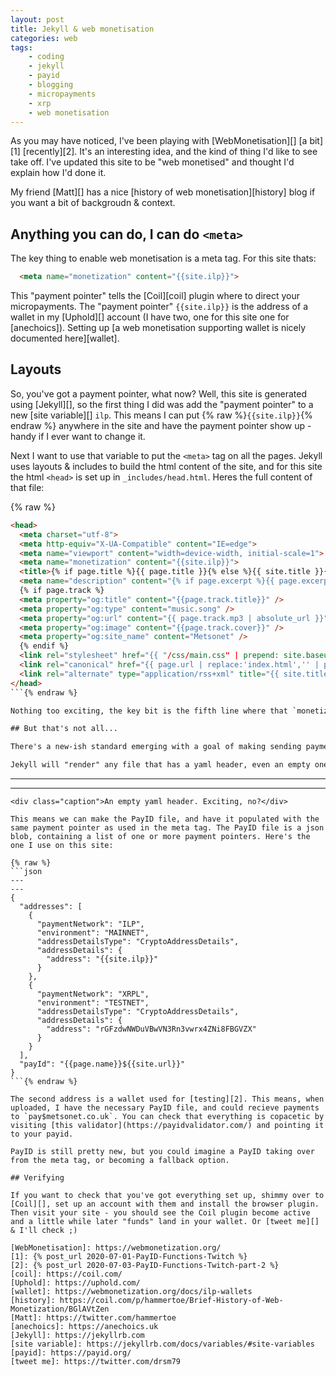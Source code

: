 ```yaml
---
layout: post
title: Jekyll & web monetisation
categories: web
tags:
    - coding
    - jekyll
    - payid
    - blogging
    - micropayments
    - xrp
    - web monetisation
---
```

As you may have noticed, I've been playing with [WebMonetisation][] [a bit][1] [recently][2]. It's an interesting idea, and the kind of thing I'd like to see take off. I've updated this site to be "web monetised" and thought I'd explain how I'd done it.

My friend [Matt][] has a nice [history of web monetisation][history] blog if you want a bit of backgroudn & context.

## Anything you can do, I can do `<meta>`

The key thing to enable web monetisation is a meta tag. For this site thats:

```html
  <meta name="monetization" content="{{site.ilp}}">
```

This "payment pointer" tells the [Coil][coil] plugin where to direct your micropayments. The "payment pointer" `{{site.ilp}}` is the address of a wallet in my [Uphold][] account (I have two, one for this site one for [anechoics]). Setting up [a web monetisation supporting wallet is nicely documented here][wallet].

## Layouts

So, you've got a payment pointer, what now? Well, this site is generated using [Jekyll][], so the first thing I did was add the "payment pointer" to a new [site variable][] `ilp`. This means I can put {% raw %}`{{site.ilp}}`{% endraw %} anywhere in the site and have the payment pointer show up - handy if I ever want to change it.

Next I want to use that variable to put the `<meta>` tag on all the pages. Jekyll uses layouts & includes to build the html content of the site, and for this site the html `<head>` is set up in `_includes/head.html`. Heres the full content of that file:

{% raw %}
```html
<head>
  <meta charset="utf-8">
  <meta http-equiv="X-UA-Compatible" content="IE=edge">
  <meta name="viewport" content="width=device-width, initial-scale=1">
  <meta name="monetization" content="{{site.ilp}}">
  <title>{% if page.title %}{{ page.title }}{% else %}{{ site.title }}{% endif %}</title>
  <meta name="description" content="{% if page.excerpt %}{{ page.excerpt | strip_html | strip_newlines | truncate: 160 }}{% else %}{{ site.description }}{% endif %}">
  {% if page.track %}
  <meta property="og:title" content="{{page.track.title}}" />
  <meta property="og:type" content="music.song" />
  <meta property="og:url" content="{{ page.track.mp3 | absolute_url }}" />
  <meta property="og:image" content="{{page.track.cover}}" />
  <meta property="og:site_name" content="Metsonet" />
  {% endif %}
  <link rel="stylesheet" href="{{ "/css/main.css" | prepend: site.baseurl }}">
  <link rel="canonical" href="{{ page.url | replace:'index.html','' | prepend: site.baseurl | prepend: site.url }}">
  <link rel="alternate" type="application/rss+xml" title="{{ site.title }}" href="{{ "/feed.xml" | prepend: site.baseurl | prepend: site.url }}">
</head>
```{% endraw %}

Nothing too exciting, the key bit is the fifth line where that `monetization` lives. Because this include is used to build every page, every page on the site will now have monetisation enabled. Neat.

## But that's not all...

There's a new-ish standard emerging with a goal of making sending payments as easy as sending email, called [PayID][payid]. Why not set one of these up while we're here?

Jekyll will "render" any file that has a yaml header, even an empty one.

```
---
---
```
<div class="caption">An empty yaml header. Exciting, no?</div>

This means we can make the PayID file, and have it populated with the same payment pointer as used in the meta tag. The PayID file is a json blob, containing a list of one or more payment pointers. Here's the one I use on this site:

{% raw %}
```json
---
---
{
  "addresses": [
    {
      "paymentNetwork": "ILP",
      "environment": "MAINNET",
      "addressDetailsType": "CryptoAddressDetails",
      "addressDetails": {
        "address": "{{site.ilp}}"
      }
    },
    {
      "paymentNetwork": "XRPL",
      "environment": "TESTNET",
      "addressDetailsType": "CryptoAddressDetails",
      "addressDetails": {
        "address": "rGFzdwNWDuVBwVN3Rn3vwrx4ZNi8FBGVZX"
      }
    }
  ],
  "payId": "{{page.name}}${{site.url}}"
}
```{% endraw %}

The second address is a wallet used for [testing][2]. This means, when uploaded, I have the necessary PayID file, and could recieve payments to `pay$metsonet.co.uk`. You can check that everything is copacetic by visiting [this validator](https://payidvalidator.com/) and pointing it to your payid.

PayID is still pretty new, but you could imagine a PayID taking over from the meta tag, or becoming a fallback option.

## Verifying

If you want to check that you've got everything set up, shimmy over to [Coil][], set up an account with them and install the browser plugin. Then visit your site - you should see the Coil plugin become active and a little while later "funds" land in your wallet. Or [tweet me][] & I'll check ;)

[WebMonetisation]: https://webmonetization.org/
[1]: {% post_url 2020-07-01-PayID-Functions-Twitch %}
[2]: {% post_url 2020-07-03-PayID-Functions-Twitch-part-2 %}
[coil]: https://coil.com/
[Uphold]: https://uphold.com/
[wallet]: https://webmonetization.org/docs/ilp-wallets
[history]: https://coil.com/p/hammertoe/Brief-History-of-Web-Monetization/BGlAVtZen
[Matt]: https://twitter.com/hammertoe
[anechoics]: https://anechoics.uk
[Jekyll]: https://jekyllrb.com
[site variable]: https://jekyllrb.com/docs/variables/#site-variables
[payid]: https://payid.org/
[tweet me]: https://twitter.com/drsm79